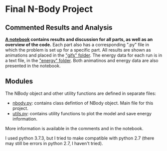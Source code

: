 # Final N-Body Project

## Commented Results and Analysis
**[A notebook](https://github.com/tomvandal/phys512/tree/master/assignments/nbody/nbody.ipynb) contains results and discussion for all parts, as well as an overview of the code.**
Each part also has a corresponding ".py" file in which the problem is set up for a specific part. All results are shown as animations and placed in the ["gifs" folder](https://github.com/tomvandal/phys512/tree/master/assignments/nbody/gifs). The energy data for each run is in a text file, in the ["energy" folder](https://github.com/tomvandal/phys512/tree/master/assignments/nbody/energy). Both animatinos and energy data are also presented in the notebook.

## Modules
The NBody object and other utility functions are defined in separate files:
    
- [nbody.py](https://github.com/tomvandal/phys512/tree/master/assignments/nbody/nbody.py): contains class defintion of NBody object. Main file for this project.
- [utils.py](https://github.com/tomvandal/phys512/tree/master/assignments/nbody/utils.py): contains utility functions to plot the model and save energy information.

More information is available in the comments and in the notebook.

I used python 3.7.3, but I tried to make compatible with python 2.7 (there may still be errors in python 2.7, I haven't tried).
